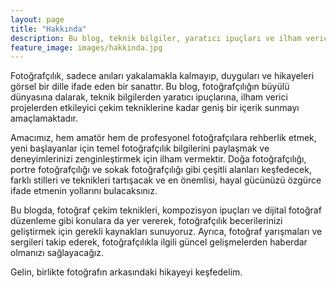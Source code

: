 ```yaml
---
layout: page
title: "Hakkında"
description: Bu blog, teknik bilgiler, yaratıcı ipuçları ve ilham verici projelerle fotoğrafçılık becerilerinizi geliştirmenize yardımcı olur.
feature_image: images/hakkinda.jpg
---
```


Fotoğrafçılık, sadece anıları yakalamakla kalmayıp, duyguları ve hikayeleri görsel bir dille ifade eden bir sanattır. Bu blog, fotoğrafçılığın büyülü dünyasına dalarak, teknik bilgilerden yaratıcı ipuçlarına, ilham verici projelerden etkileyici çekim tekniklerine kadar geniş bir içerik sunmayı amaçlamaktadır.

Amacımız, hem amatör hem de profesyonel fotoğrafçılara rehberlik etmek, yeni başlayanlar için temel fotoğrafçılık bilgilerini paylaşmak ve deneyimlerinizi zenginleştirmek için ilham vermektir. Doğa fotoğrafçılığı, portre fotoğrafçılığı ve sokak fotoğrafçılığı gibi çeşitli alanları keşfedecek, farklı stilleri ve teknikleri tartışacak ve en önemlisi, hayal gücünüzü özgürce ifade etmenin yollarını bulacaksınız.

Bu blogda, fotoğraf çekim teknikleri, kompozisyon ipuçları ve dijital fotoğraf düzenleme gibi konulara da yer vererek, fotoğrafçılık becerilerinizi geliştirmek için gerekli kaynakları sunuyoruz. Ayrıca, fotoğraf yarışmaları ve sergileri takip ederek, fotoğrafçılıkla ilgili güncel gelişmelerden haberdar olmanızı sağlayacağız.

Gelin, birlikte fotoğrafın arkasındaki hikayeyi keşfedelim.
